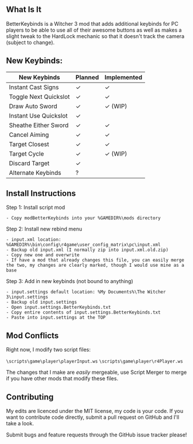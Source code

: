 What Is It
---

BetterKeybinds is a Witcher 3 mod that adds additional keybinds for PC players to be able to use all of their awesome buttons as well as makes a slight tweak to the HardLock mechanic so that it doesn't track the camera (subject to change).

New Keybinds:
---

New Keybinds | Planned | Implemented 
---|---|---
Instant Cast Signs | ✓ | ✓
Toggle Next Quickslot | ✓ | ✓
Draw Auto Sword | ✓ | ✓ (WIP)
Instant Use Quickslot | ✓ | 
Sheathe Either Sword | ✓ | ✓
Cancel Aiming | ✓ | ✓
Target Closest | ✓ | ✓
Target Cycle | ✓ | ✓ (WIP)
Discard Target | ✓ | 
Alternate Keybinds | ? |  

Install Instructions
----

Step 1: Install script mod

	- Copy modBetterKeybinds into your %GAMEDIR%\mods directory

Step 2: Install new rebind menu

	- input.xml location: %GAMEDIR%\bin\config\r4game\user_config_matrix\pc\input.xml
	- Backup old input.xml (I normally zip into input.xml.old.zip)
	- Copy new one and overwrite
	- If have a mod that already changes this file, you can easily merge the two, my changes are clearly marked, though I would use mine as a base

Step 3: Add in new keybinds (not bound to anything)

	- input.settings default location: %My Documents%\The Witcher 3\input.settings
	- Backup old input.settings
	- Open input.settings.BetterKeybinds.txt
	- Copy entire contents of input.settings.BetterKeybinds.txt
	- Paste into input.settings at the TOP


Mod Conflicts
---

Right now, I modify two script files:

`\scripts\game\player\playerInput.ws`
`\scripts\game\player\r4Player.ws`

The changes that I make are *easily* mergeable, use Script Merger to merge if you have other mods that modify these files.


Contributing
---

My edits are licenced under the MIT license, my code is your code. If you want to contribute code directly, submit a pull request on GitHub and I'll take a look.

Submit bugs and feature requests through the GitHub issue tracker please!
